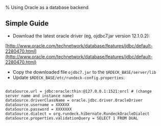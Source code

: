 % Using Oracle as a database backend

<!---
Original
http://support.rundeck.com/customer/en/portal/articles/2415681-oracle-setup)
--->

## Simple Guide

* Download the latest oracle driver (eg, ojdbc7.jar version 12.1.0.2): 

[http://www.oracle.com/technetwork/database/features/jdbc/default-2280470.html](http://www.oracle.com/technetwork/database/features/jdbc/default-2280470.html)

* Copy the downloaded file `ojdbc7.jar` to the `$RDECK_BASE/server/lib`
* Update `$RDECK_BASE/etc/rundeck-config.properties`:

```

dataSource.url = jdbc:oracle:thin:@127.0.0.1:1521:orcl # (change server name and instance name)
dataSource.driverClassName = oracle.jdbc.driver.OracleDriver
dataSource.username = XXXXXX
dataSource.password = XXXXXXX
dataSource.dialect = org.rundeck.hibernate.RundeckOracleDialect
dataSource.properties.validationQuery = SELECT 1 FROM DUAL
```
